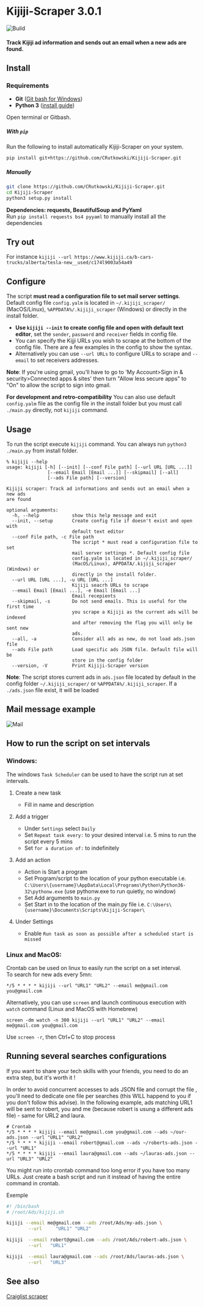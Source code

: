 # Kijiji-Scraper 3.0.1
![Build](https://github.com/CRutkowski/Kijiji-Scraper/workflows/Build/badge.svg?branch=master)  

#### Track Kijiji ad information and sends out an email when a new ads are found.

## Install
### Requirements
- **Git** ([Git bash for Windows](https://gitforwindows.org))
- **Python 3** ([install guide](https://realpython.com/installing-python/))

Open terminal or Gitbash.

##### With `pip`
   Run the following to install automatically Kijiji-Scraper on your system.
   ```bash
   pip install git+https://github.com/CRutkowski/Kijiji-Scraper.git
   ```
##### Manually
   ```bash
   git clone https://github.com/CRutkowski/Kijiji-Scraper.git
   cd Kijiji-Scraper
   python3 setup.py install
   ```
**Dependencies: requests, BeautifulSoup and PyYaml**  
Run `pip install requests bs4 pyyaml` to manually install all the dependencies
## Try out
For instance `kijiji --url https://www.kijiji.ca/b-cars-trucks/alberta/tesla-new__used/c174l9003a54a49`

## Configure
The script **must read a configuration file to set mail server settings**. Default config file `config.yalm` is located in `~/.kijiji_scraper/` (MacOS/Linux), `%APPDATA%/.kijiji_scraper` (Windows) or directly in the install folder.
 - **Use `kijiji --init` to create config file and open with default text editor**, set the `sender`, `password` and `receiver` fields in config file.
 - You can specify the Kijji URLs you wish to scrape at the bottom of the config file. There are a few examples in the config to show the syntax.  
 - Alternatively you can use `--url URLs` to configure URLs to scrape and `--email` to set receivers addresses.

**Note**: If you're using gmail, you'll have to go to 'My Account>Sign in & security>Connected apps & sites' then turn "Allow less secure apps" to "On" to allow the script to sign into gmail.

**For development and retro-compatibility** You can also use default `config.yalm` file as the config file in the install folder but you must call `./main.py` directly, not `kijiji` command. 

## Usage
 
 To run the script execute `kijiji` command. You can always run `python3 ./main.py` from install folder.

```
% kijiji --help           
usage: kijiji [-h] [--init] [--conf File path] [--url URL [URL ...]]
               [--email Email [Email ...]] [--skipmail] [--all]
               [--ads File path] [--version]

Kijiji scraper: Track ad informations and sends out an email when a new ads
are found

optional arguments:
  -h, --help            show this help message and exit
  --init, --setup       Create config file if doesn't exist and open with
                        default text editor
  --conf File path, -c File path
                        The script * must read a configuration file to set
                        mail server settings *. Default config file
                        config.yalm is located in ~/.kijiji_scraper/
                        (MacOS/Linux), APPDATA/.kijiji_scraper (Windows) or
                        directly in the install folder.
  --url URL [URL ...], -u URL [URL ...]
                        Kijiji seacrh URLs to scrape
  --email Email [Email ...], -e Email [Email ...]
                        Email recepients
  --skipmail, -s        Do not send emails. This is useful for the first time
                        you scrape a Kijiji as the current ads will be indexed
                        and after removing the flag you will only be sent new
                        ads.
  --all, -a             Consider all ads as new, do not load ads.json file
  --ads File path       Load specific ads JSON file. Default file will be
                        store in the config folder
  --version, -V         Print Kijiji-Scraper version
```

**Note**: The script stores current ads in `ads.json` file located by default in the config folder `~/.kijiji_scraper/` or `%APPDATA%/.kijiji_scraper`. If a `./ads.json` file exist, it will be loaded

## Mail message example
![Mail](/mail.png "Mail")

## How to run the script on set intervals

### Windows:

The windows `Task Scheduler` can be used to have the script run at set intervals.

1. Create a new task
   - Fill in name and description

2. Add a trigger
   - Under `Settings` select `Daily`
   - Set `Repeat task every:` to your desired interval i.e. 5 mins to run the script every 5 mins
   - Set `for a duration of:` to indefinitely
   
3. Add an action
   - Action is Start a program
   - Set Program/script to the location of your python executable i.e. `C:\Users\{username}\AppData\Local\Programs\Python\Python36-32\pythonw.exe` (use pythonw.exe to run quietly, no window)
   - Set Add arguments to `main.py`
   - Set Start in to the location of the main.py file i.e. `C:\Users\{username}\Documents\Scripts\Kijiji-Scraper\`
   
4. Under Settings
   - Enable `Run task as soon as possible after a scheduled start is missed`
   
   
### Linux and MacOS:
Crontab can be used on linux to easily run the script on a set interval.  
To search for new ads every 5mn: 
```
*/5 * * * * kijiji --url "URL1" "URL2" --email me@gmail.com you@gmail.com
```

Alternatively, you can use `screen` and launch continuous execution with `watch` command (Linux and MacOS with Homebrew)
```
screen -dm watch -n 300 kijiji --url "URL1" "URL2" --email me@gmail.com you@gmail.com
```

Use `screen -r`, then Ctrl+C to stop process

## Running several searches configurations

If you want to share your tech skills with your friends, you need to do an extra step, but it's worth it !  

In order to avoid concurrent accesses to ads JSON file and corrupt the file , you'll need to dedicate one file per searches (this WILL happend to you if you don't follow this advise). In the following example, ads matching URL1 will be sent to robert, you and me (because robert is usung a different ads file) - same for URL2 and laura. 


```crontab
# Crontab
*/5 * * * * kijiji --email me@gmail.com you@gmail.com --ads ~/our-ads.json --url "URL1" "URL2" 
*/5 * * * * kijiji --email robert@gmail.com --ads ~/roberts-ads.json --url "URL1" 
*/5 * * * * kijiji --email laura@gmail.com --ads ~/lauras-ads.json --url "URL3" "URL2"
```

You might run into crontab command too long error if you have too many URLs. Just create a bash script and run it instead of having the entire command in crontab. 

Exemple
```bash
#! /bin/bash
# /root/Ads/kijiji.sh

kijiji --email me@gmail.com --ads /root/Ads/my-ads.json \
        --url     "URL1" "URL2"

kijiji  --email robert@gmail.com --ads /root/Ads/robert-ads.json \
        --url   "URL1"

kijiji  --email laura@gmail.com --ads /root/Ads/lauras-ads.json \
        --url   "URL3"
```

## See also
[Craiglist scraper](https://github.com/bth5032/CLscraper)